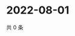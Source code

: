 # 2022-08-01

共 0 条

<!-- BEGIN WEIBO -->
<!-- 最后更新时间 Mon Aug 01 2022 00:20:59 GMT+0800 (China Standard Time) -->

<!-- END WEIBO -->
